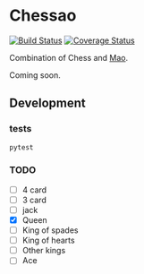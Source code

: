 # Chessao

[![Build Status](https://travis-ci.org/tadeoos/chessao.svg?branch=master)](https://travis-ci.org/tadeoos/chessao)
[![Coverage Status](https://coveralls.io/repos/github/tadeoos/chessao/badge.svg)](https://coveralls.io/github/tadeoos/chessao)

<!-- <img src="logo.png" alt="logo" style="width: 200px; border-radius: 10px; float:left; margin-right: 20px;"/> -->

Combination of Chess and [Mao](https://en.wikipedia.org/wiki/Mao_(card_game)).

Coming soon.


## Development

### tests

```bash
pytest
```
### TODO

- [ ] 4 card
- [ ] 3 card
- [ ] jack
- [x] Queen
- [ ] King of spades
- [ ] King of hearts
- [ ] Other kings
- [ ] Ace
